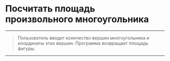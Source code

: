 # Посчитать площадь произвольного многоугольника

***

> Пользователь вводит количество вершин многоугольника и координаты этих вершин. Программа возвращает площадь фигуры.

***